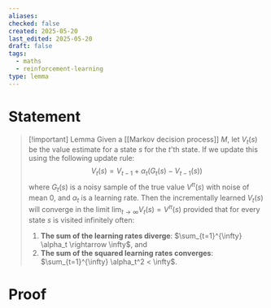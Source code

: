 ```yaml
---
aliases: 
checked: false
created: 2025-05-20
last_edited: 2025-05-20
draft: false
tags:
  - maths
  - reinforcement-learning
type: lemma
---
```

# Statement

> [!important] Lemma
> Given a [[Markov decision process]] $M$, let $V_t(s)$ be the value estimate for a state $s$ for the $t$'th state. If we update this using the following update rule:
> $$
> V_t(s) = V_{t-1} + \alpha_t (G_t(s) - V_{t-1}(s))
> $$
> where $G_t(s)$ is a noisy sample of the true value $V^{\pi}(s)$ with noise of mean 0, and $\alpha_t$ is a learning rate. Then the incrementally learned $V_t(s)$ will converge in the limit $\lim_{t \rightarrow \infty} V_t(s) = V^{\pi}(s)$ provided that for every state $s$ is visited infinitely often:
> 1. **The sum of the learning rates diverge**: $\sum_{t=1}^{\infty} \alpha_t \rightarrow \infty$, and
> 2. **The sum of the squared learning rates converges**: $\sum_{t=1}^{\infty} \alpha_t^2 < \infty$.

# Proof
